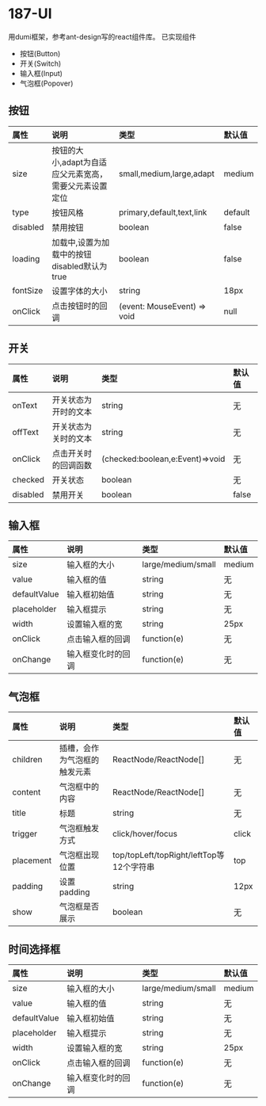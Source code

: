 # 187-UI

用dumi框架，参考ant-design写的react组件库。
已实现组件
+ 按钮(Button)
+ 开关(Switch)
+ 输入框(Input)
+ 气泡框(Popover)

## 按钮
|属性|说明|类型|默认值|
|:---|:--------------|:----------|:---|
|size|按钮的大小,adapt为自适应父元素宽高，需要父元素设置定位|small,medium,large,adapt|medium|
|type|按钮风格|primary,default,text,link|default|
|disabled|禁用按钮|boolean|false|
|loading|加载中,设置为加载中的按钮disabled默认为true|boolean|false|
|fontSize|设置字体的大小|string|18px|
|onClick|点击按钮时的回调|(event: MouseEvent) => void|null|

## 开关
|属性|说明|类型|默认值|
|:---|:--------------|:----------|:---|
|onText|开关状态为开时的文本|string|无|
|offText|开关状态为关时的文本|string|无|
|onClick|点击开关时的回调函数|(checked:boolean,e:Event)=>void|无|
|checked|开关状态|boolean|无|
|disabled|禁用开关|boolean|false|

## 输入框
|属性|说明|类型|默认值|
|:---|:--------------|:----------|:---|
|size|输入框的大小|large/medium/small|medium|
|value|输入框的值|string|无|
|defaultValue|输入框初始值|string|无|
|placeholder|输入框提示|string|无|
|width|设置输入框的宽|string|25px|
|onClick|点击输入框的回调|function(e)|无|
|onChange|输入框变化时的回调|function(e)|无|

## 气泡框
|属性|说明|类型|默认值|
|:---|:--------------|:----------|:---|
|children|插槽，会作为气泡框的触发元素|ReactNode/ReactNode[]|无|
|content|气泡框中的内容|ReactNode/ReactNode[]|无|
|title|标题|string|无|
|trigger|气泡框触发方式|click/hover/focus|click|
|placement|气泡框出现位置|top/topLeft/topRight/leftTop等12个字符串|top|
|padding|设置padding|string|12px|
|show|气泡框是否展示|boolean|无|

## 时间选择框
|属性|说明|类型|默认值|
|:---|:--------------|:----------|:---|
|size|输入框的大小|large/medium/small|medium|
|value|输入框的值|string|无|
|defaultValue|输入框初始值|string|无|
|placeholder|输入框提示|string|无|
|width|设置输入框的宽|string|25px|
|onClick|点击输入框的回调|function(e)|无|
|onChange|输入框变化时的回调|function(e)|无|
